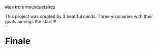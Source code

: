 #les trois mousquetaires

This project was created by 3 beatiful minds. Three visionaries with their goals amongs the stars!!!


# Finale
